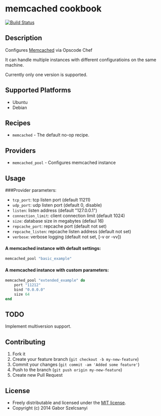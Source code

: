 # memcached cookbook
[![Build Status](https://travis-ci.org/szelcsanyi/chef-memcached.svg?branch=master)](https://travis-ci.org/szelcsanyi/chef-memcached)

## Description

Configures [Memcached](http://memcached.org) via Opscode Chef

It can handle multiple instances with different configuratioins on the same machine.

Currently only one version is supported.

## Supported Platforms

* Ubuntu
* Debian

## Recipes

* `memcached` - The default no-op recipe.

## Providers
* `memcached_pool` - Configures memcached instance

## Usage
###Provider parameters:

* `tcp_port`: tcp listen port (default 11211)
* `udp_port`: udp listen port (default 0, disable)
* `listen`: listen address (default "127.0.0.1")
* `connection_limit`: client connection limit (default 1024)
* `size`: database size in megabytes (defaul 16)
* `repcache_port`: repcache port (default not set)
* `repcache_listen`: repcache listen address (default not set)
* `verbose`: verbose logging (default not set, [-v or -vv])

#### A memcached instance with default settings:
```ruby
memcached_pool "basic_example"
```

#### A memcached instance with custom parameters:
```ruby
memcached_pool "extended_example" do
    port "11212"
    bind "0.0.0.0"
    size 64
end
```

## TODO
Implement multiversion support.

## Contributing

1. Fork it
2. Create your feature branch (`git checkout -b my-new-feature`)
3. Commit your changes (`git commit -am 'Added some feature'`)
4. Push to the branch (`git push origin my-new-feature`)
5. Create new Pull Request

## License

* Freely distributable and licensed under the [MIT license](http://szelcsanyi.mit-license.org/2014/license.html).
* Copyright (c) 2014 Gabor Szelcsanyi

